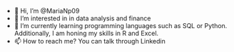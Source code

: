 - 👋 Hi, I’m @MariaNp09
- 👀 I’m interested in in data analysis and finance
- 🌱 I’m currently learning programming languages such as SQL or Python. Additionally, I am honing my skills in R and Excel.
- 📫 How to reach me? You can talk through Linkedin

<!---
MariaNp09/MariaNp09 is a ✨ special ✨ repository because its `README.md` (this file) appears on your GitHub profile.
You can click the Preview link to take a look at your changes.
--->
